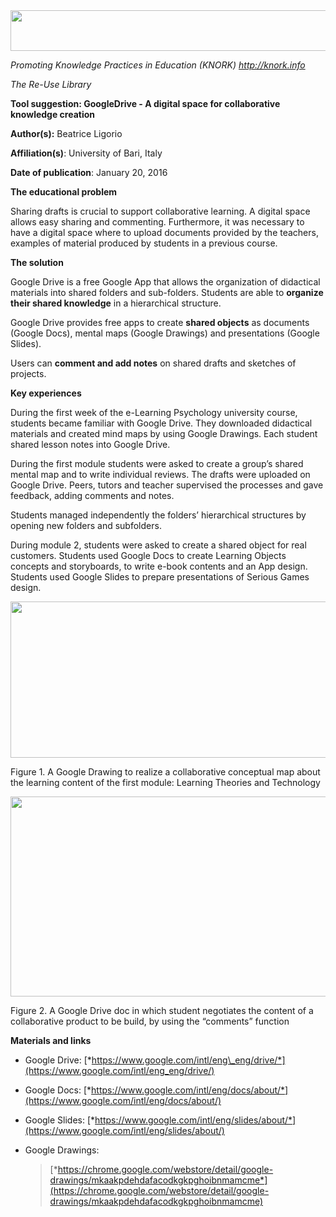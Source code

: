<img src="md\img091/media/image03.png" width="624" height="65" />

*Promoting Knowledge Practices in Education (KNORK) http://knork.info*

*The Re-Use Library*

**Tool suggestion: GoogleDrive - A digital space for collaborative knowledge creation**

**Author(s):** Beatrice Ligorio

**Affiliation(s)**: University of Bari, Italy

**Date of publication**: January 20, 2016

**The educational problem**

Sharing drafts is crucial to support collaborative learning. A digital space allows easy sharing and commenting. Furthermore, it was necessary to have a digital space where to upload documents provided by the teachers, examples of material produced by students in a previous course.

**The solution**

Google Drive is a free Google App that allows the organization of didactical materials into shared folders and sub-folders. Students are able to **organize their shared knowledge** in a hierarchical structure.

Google Drive provides free apps to create **shared objects** as documents (Google Docs), mental maps (Google Drawings) and presentations (Google Slides).

Users can **comment and add notes** on shared drafts and sketches of projects.

**Key experiences**

During the first week of the e-Learning Psychology university course, students became familiar with Google Drive. They downloaded didactical materials and created mind maps by using Google Drawings. Each student shared lesson notes into Google Drive.

During the first module students were asked to create a group’s shared mental map and to write individual reviews. The drafts were uploaded on Google Drive. Peers, tutors and teacher supervised the processes and gave feedback, adding comments and notes.

Students managed independently the folders’ hierarchical structures by opening new folders and subfolders.

During module 2, students were asked to create a shared object for real customers. Students used Google Docs to create Learning Objects concepts and storyboards, to write e-book contents and an App design. Students used Google Slides to prepare presentations of Serious Games design.

<img src="md\img091/media/image05.png" width="624" height="250" />

Figure 1. A Google Drawing to realize a collaborative conceptual map about the learning content of the first module: Learning Theories and Technology

<img src="md\img091/media/image02.png" width="624" height="320" />

Figure 2. A Google Drive doc in which student negotiates the content of a collaborative product to be build, by using the “comments” function

**Materials and links**

-   Google Drive: [*https://www.google.com/intl/eng\_eng/drive/*](https://www.google.com/intl/eng_eng/drive/)

-   Google Docs: [*https://www.google.com/intl/eng/docs/about/*](https://www.google.com/intl/eng/docs/about/)

-   Google Slides: [*https://www.google.com/intl/eng/slides/about/*](https://www.google.com/intl/eng/slides/about/)

-   Google Drawings:
    > [*https://chrome.google.com/webstore/detail/google-drawings/mkaakpdehdafacodkgkpghoibnmamcme*](https://chrome.google.com/webstore/detail/google-drawings/mkaakpdehdafacodkgkpghoibnmamcme)


